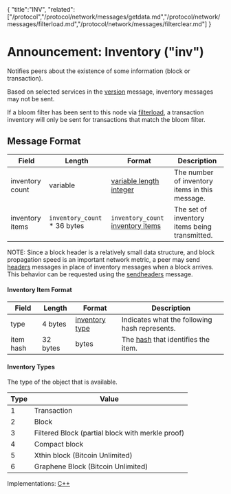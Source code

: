 <div class="cwikmeta">{
"title":"INV",
"related":["/protocol","/protocol/network/messages/getdata.md","/protocol/network/messages/filterload.md","/protocol/network/messages/filterclear.md"]
}</div>

# Announcement: Inventory ("inv")

Notifies peers about the existence of some information (block or transaction).

Based on selected services in the [version](/protocol/network/messages/version) message, inventory messages may not be sent.

If a bloom filter has been sent to this node via [filterload](/protocol/network/messages/filterload), a transaction inventory will only be sent for transactions that match the bloom filter.

## Message Format

| Field | Length | Format | Description |
|--|--|--|--|
| inventory count | variable | [variable length integer](/protocol/formats/variable-length-integer) | The number of inventory items in this message. |
| inventory items | `inventory_count` * 36 bytes | `inventory_count` [inventory items](#inventory-item-format) | The set of inventory items being transmitted. |

NOTE: Since a block header is a relatively small data structure, and block propagation speed is an important network metric, a peer may send [headers](/protocol/network/messages/headers) messages in place of inventory messages when a block arrives.  This behavior can be requested using the [sendheaders](/protocol/network/messages/sendheaders) message.

#### Inventory Item Format

| Field | Length | Format | Description |
|--|--|--|--|
| type | 4 bytes | [inventory type](#inventory-types) | Indicates what the following hash represents. |
| item hash | 32 bytes | bytes | The [hash](/protocol/blockchain/hash) that identifies the item. |

#### Inventory Types
The type of the object that is available.

| Type | Value|
|------|------|
|   1  |  Transaction |
|   2  |  Block |
|   3  |  Filtered Block (partial block with merkle proof)
|   4  |  Compact block
|   5  |  Xthin block (Bitcoin Unlimited)
|   6  |  Graphene Block (Bitcoin Unlimited)

Implementations: [C++](https://github.com/BitcoinUnlimited/BitcoinUnlimited/blob/eb264e627e231f7219e60eef41b4e37cc52d6d9d/src/protocol.h#L477)
